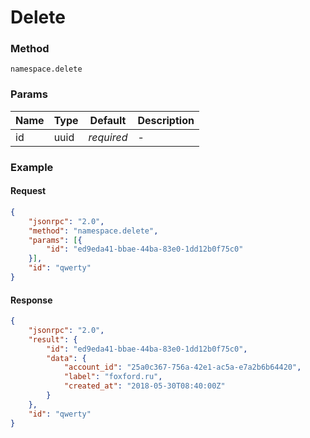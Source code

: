# Delete

### Method

```
namespace.delete
```

### Params

Name  | Type   | Default    | Description
----- | ------ | ---------- | ------------------
id    | uuid   | _required_ | -

### Example

#### Request

```json
{
    "jsonrpc": "2.0",
    "method": "namespace.delete",
    "params": [{
        "id": "ed9eda41-bbae-44ba-83e0-1dd12b0f75c0"
    }],
    "id": "qwerty"
}
```

#### Response

```json
{
    "jsonrpc": "2.0",
    "result": {
        "id": "ed9eda41-bbae-44ba-83e0-1dd12b0f75c0",
        "data": {
            "account_id": "25a0c367-756a-42e1-ac5a-e7a2b6b64420",
            "label": "foxford.ru",
            "created_at": "2018-05-30T08:40:00Z"
        }
    },
    "id": "qwerty"
}
```
